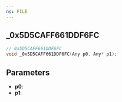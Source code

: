 ```yaml
---
ns: FILE
---
```

## _0x5D5CAFF661DDF6FC

```c
// 0x5D5CAFF661DDF6FC
void _0x5D5CAFF661DDF6FC(Any p0, Any* p1);
```


## Parameters
* **p0**: 
* **p1**: 

